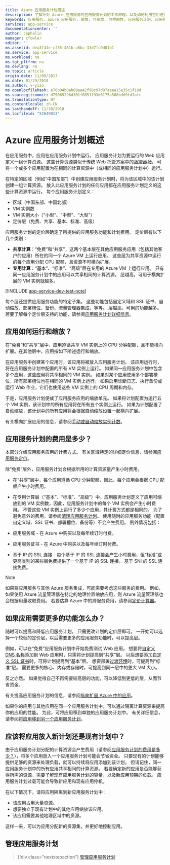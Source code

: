 ```yaml
---
title: Azure 应用服务计划概述
description: 了解针对 Azure 应用服务的应用服务计划的工作原理，以及如何利用它们进行管理。
keywords: 应用服务, azure 应用服务, 缩放, 可缩放, 可伸缩性, 应用服务计划, 应用服务成本
services: app-service
documentationcenter: ''
author: cephalin
manager: cfowler
editor: ''
ms.assetid: dea3f41e-cf35-481b-a6bc-33d7fc9d01b1
ms.service: app-service
ms.workload: na
ms.tgt_pltfrm: na
ms.devlang: na
ms.topic: article
origin.date: 11/09/2017
ms.date: 01/29/2018
ms.author: v-yiso
ms.openlocfilehash: e76b04b0ab89aa42f90c97d87aaaa15e35c1f19d
ms.sourcegitcommit: d75065296d301f0851f93d6175a508bdd9fd7afc
ms.translationtype: HT
ms.contentlocale: zh-CN
ms.lasthandoff: 11/30/2018
ms.locfileid: "52649013"
---
```

# <a name="azure-app-service-plan-overview"></a>Azure 应用服务计划概述

在应用服务中，应用在应用服务计划中运行。 应用服务计划为要运行的 Web 应用定义一组计算资源。 这些计算资源类似于传统 Web 托管方案中的[_服务器场_](https://wikipedia.org/wiki/Server_farm)。 可将一个或多个应用配置为在相同的计算资源中（或相同的应用服务计划中）运行。 

在特定的区域（例如“中国东部”）中创建应用服务计划时，将为该区域中的该计划创建一组计算资源。 放入此应用服务计划的任何应用都在应用服务计划定义的这些计算资源中运行。 每个应用服务计划定义：

- 区域（中国东部、中国北部）
- VM 实例数
- VM 实例大小（“小型”、“中型”、“大型”）
- 定价层（免费、共享、基本、标准、高级）

应用服务计划的定价层确定了所提供的应用服务功能和计划费用。 定价层有以下几个类别：

- **共享计算**：“免费”和“共享”，这两个基本层在其他应用服务应用（包括其他客户的应用）所在的同一个 Azure VM 上运行应用。 这些层为共享资源中运行的每个应用分配 CPU 配额，且资源不可横向扩展。
- **专用计算**：“基本”、“标准”、“高级”层在专用的 Azure VM 上运行应用。 只有同一应用服务计划中的应用可以共享相同的计算资源。 层越高，可用于横向扩展的 VM 实例就越多。

[!INCLUDE [app-service-dev-test-note](../../includes/app-service-dev-test-note.md)]

每个层还提供应用服务功能的特定子集。 这些功能包括自定义域和 SSL 证书、自动缩放、部署槽位、备份、流量管理器集成，等等。 层越高，可用的功能越多。 若要了解每个定价层支持的功能，请参阅[应用服务计划详细信息](https://azure.microsoft.com/pricing/details/app-service/plans/)。




## <a name="how-does-my-app-run-and-scale"></a>应用如何运行和缩放？

在“免费”和“共享”层中，应用遵循共享 VM 实例上的 CPU 分钟配额，且不能横向扩展。在其他层中，应用按如下所述运行和缩放。

在应用服务中创建某个应用时，该应用将被放入应用服务计划。 该应用运行时，将在应用服务计划中配置的所有 VM 实例上运行。 如果同一应用服务计划中包含多个应用，这些应用将共享相同的 VM 实例。 如果对某个应用使用多个部署槽位，所有部署槽位也在相同的 VM 实例上运行。 如果启用诊断日志、执行备份或运行 Web 作业，它们也使用这些 VM 实例上的 CPU 周期和内存。

于是，应用服务计划便成了应用服务应用的缩放单元。 如果将计划配置为运行五个 VM 实例，该计划中的所有应用将在所有五个实例上运行。 如果为计划配置了自动缩放，该计划中的所有应用将会根据自动缩放设置一起横向扩展。

有关横向扩展应用的信息，请参阅[手动或自动缩放实例计数](../monitoring-and-diagnostics/insights-how-to-scale.md)。

<a name="cost"></a>

## <a name="how-much-does-my-app-service-plan-cost"></a>应用服务计划的费用是多少？

本部分介绍应用服务应用的计费方式。 有关区域特定的详细定价信息，请参阅[应用服务定价](https://www.azure.cn/pricing/details/app-service/)。

除“免费”层外，应用服务计划会根据所用的计算资源量产生小时费用。

- 在“共享”层中，每个应用遵循 CPU 分钟配额，因此，每个应用会根据 CPU 配额产生小时费用。
- 在专用计算层（“基本”、“标准”、“高级”）中，应用服务计划定义了应用可缩放到的 VM 实例数，因此，应用服务计划中的每个 VM 实例会产生小时费用。 不管这些 VM 实例上运行了多少个应用，其计费方式都是相同的。 为了避免意外的费用，请参阅[清理应用服务计划](app-service-plan-manage.md#delete)。
使用随附的应用服务功能（配置自定义域、SSL 证书、部署槽位、备份等）不会产生费用。 例外情况包括：

- 应用服务域 - 在 Azure 中购买以及每年续订时付费。
- 应用服务证书 - 在 Azure 中购买以及每年续订时付费。
- 基于 IP 的 SSL 连接 - 每个基于 IP 的 SSL 连接会产生小时费用，但“标准”或更高类别的某些层免费提供了一个基于 IP 的 SSL 连接。 基于 SNI 的 SSL 连接免费。

> [!NOTE]
> 如果将应用服务与其他 Azure 服务集成，可能需要考虑这些服务的费用。 例如，如果使用 Azure 流量管理器在特定的地理位置缩放应用，则 Azure 流量管理器也会根据用量收取费用。 若要估算 Azure 中的跨服务费用，请参阅[定价计算器](https://www.azure.cn/pricing/calculator/)。 
>
>

## <a name="what-if-my-app-needs-more-capabilities-or-features"></a>如果应用需要更多的功能怎么办？

随时可以提高和降低应用服务计划。 只需更改计划的定价层即可。 一开始可以选择一个较低的定价层，以后需要更多的应用服务功能时，可以提高层。

例如，可以在“免费”应用服务计划中开始免费测试 Web 应用。 想要将[自定义 DNS 名称](app-service-web-tutorial-custom-domain.md)添加到 Web 应用时，只需将计划提高到“共享”层。 以后想要添加[自定义 SSL 证书](app-service-web-tutorial-custom-ssl.md)时，可将计划提高到“基本”层。 想要部署[过渡环境](web-sites-staged-publishing.md)时，可提高到“标准”层。 需要更多的核心、内存或存储时，可提高到同一层中的更大 VM 大小。

反之亦然。 如果觉得自己不再需要较高层的功能，可以降低到更低的层，从而节省资金。

有关提高应用服务计划的信息，请参阅[纵向扩展 Azure 中的应用](web-sites-scale.md)。

如果你的应用与其他应用在同一个应用服务计划中，可以通过隔离计算资源来提高你的应用的性能。 为此，可将应用移到单独的应用服务计划中。 有关详细信息，请参阅[将应用移到另一个应用服务计划](app-service-plan-manage.md#move)。

## <a name="should-i-put-an-app-in-a-new-plan-or-an-existing-plan"></a>应该将应用放入新计划还是现有计划中？

由于应用服务计划分配的计算资源会产生费用（请参阅[应用服务计划的费用是多少？](#cost)），将多个应用放入一个应用服务计划可能会节省资金。 只要现有的计划能够提供足够的资源来处理负载，就可以持续将应用添加到该计划。 但请记住，同一应用服务计划中的所有应用共享相同的计算资源。 若要确定新的应用是否能够获得所需的资源，需要了解现有应用服务计划的容量，以及新应用预期的负载。 应用服务计划过载可能会导致新应用和现有应用停机。

在以下情况下，请将应用隔离到新应用服务计划中：

- 该应用占用大量资源。
- 想要独立于现有计划中的其他应用缩放该应用。
- 该应用需要其他地理区域中的资源。

这样一来，可以为应用分配新的资源集，并更好地控制应用。

## <a name="manage-an-app-service-plan"></a>管理应用服务计划

> [!div class="nextstepaction"]
> [管理应用服务计划](app-service-plan-manage.md)
